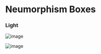 # Neumorphism Boxes

### Light
![image](https://user-images.githubusercontent.com/48467821/76411032-f5f6a080-63b6-11ea-9a00-12e2bb321214.png)


![image](https://user-images.githubusercontent.com/48467821/76411472-e461c880-63b7-11ea-8a6f-342a0de4aa61.png)
